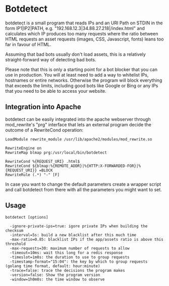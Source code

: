 Botdetect
===

botdetect is a small program that reads IPs and an URI Path on STDIN in the form IP1|IP2|PATH, 
e.g. "192.168.12.3|34.88.27.218|/index.html" and calculates which IP produces too many requests 
where the ratio between HTML requests an asset requests (images, CSS, Javascript, fonts) leans too far 
in favour of HTML.

Assuming that bad bots usually don't load assets, this is a relatively straight-forward way of detecting bad bots.

Please note that this is only a starting point for a bot blocker that you can use in production. You will at least need to add a way to whitelist IPs, hostnames or entire networks. Otherwise the program will block everything that exceeds the limits, including good bots like Google or Bing or any IPs that you need to be able to access your website.

Integration into Apache
------------------------

botdetect can be easily integrated into the apache webserver through mod_rewrite's "prg" interface that
lets an external program decide the outcome of a RewriteCond operation:


```
LoadModule rewrite_module /usr/lib/apache2/modules/mod_rewrite.so

RewriteEngine on
RewriteMap blmap prg:/usr/local/bin/botdetect

RewriteCond %{REQUEST_URI} .html$
RewriteCond ${blmap:%{REMOTE_ADDR}|%{HTTP:X-FORWARDED-FOR}|%{REQUEST_URI}} =BLOCK
RewriteRule (.*) "-" [F]
```

In case you want to change the default parameters create a wrapper script and call botdetect from there with 
all the parameters you might want to set.


Usage
-----

```
botdetect [options]

  -ignore-private-ips=true: igore private IPs when building the checksum
  -interval=5s: build a new blacklist after this much time
  -max-ratio=0.85: blacklist IPs if the app/assets ratio is above this threshold
  -max-requests=30: maximum number of requests to allow
  -timeout=10ms: wait this long for a redis response
  -timeslot=1m0s: the duration to use to group requests
  -timestamp-format="15:04": the key by which to group requests (golang time format, default: hour:minute)
  -trace=false: trace the decisions the program makes
  -version=false: Show the program version
  -window=1h0m0s: the time window to observe
```

